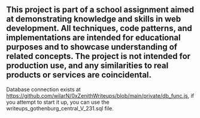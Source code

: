 ## This project is part of a school assignment aimed at demonstrating knowledge and skills in web development. All techniques, code patterns, and implementations are intended for educational purposes and to showcase understanding of related concepts. The project is not intended for production use, and any similarities to real products or services are coincidental.

Database connection exists at https://github.com/wilarN/0xZenithWriteups/blob/main/private/db_func.js, if you attempt to start it up, you can use the writeups_gothenburg_central_V_231.sql file.
